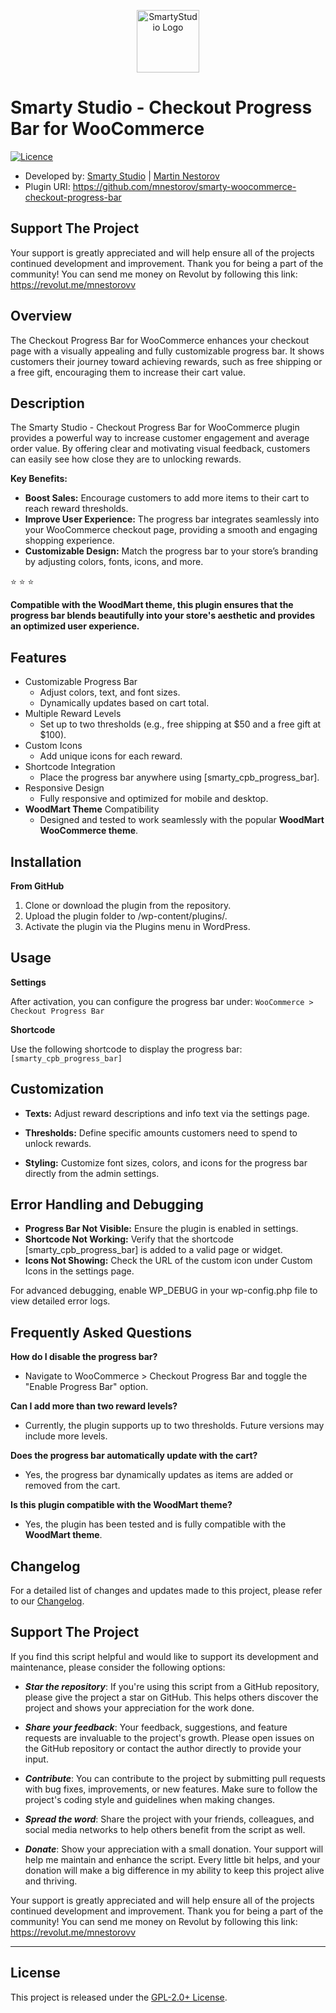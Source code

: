 <p align="center"><a href="https://smartystudio.net" target="_blank"><img src="https://smartystudio.net/wp-content/uploads/2023/06/smarty-green-logo-small.png" width="100" alt="SmartyStudio Logo"></a></p>

# Smarty Studio - Checkout Progress Bar for WooCommerce

[![Licence](https://img.shields.io/badge/LICENSE-GPL2.0+-blue)](./LICENSE)

- Developed by: [Smarty Studio](https://smartystudio.net) | [Martin Nestorov](https://github.com/mnestorov)
- Plugin URI: https://github.com/mnestorov/smarty-woocommerce-checkout-progress-bar

## Support The Project

Your support is greatly appreciated and will help ensure all of the projects continued development and improvement. Thank you for being a part of the community!
You can send me money on Revolut by following this link: https://revolut.me/mnestorovv

## Overview

The Checkout Progress Bar for WooCommerce enhances your checkout page with a visually appealing and fully customizable progress bar. It shows customers their journey toward achieving rewards, such as free shipping or a free gift, encouraging them to increase their cart value.

## Description

The Smarty Studio - Checkout Progress Bar for WooCommerce plugin provides a powerful way to increase customer engagement and average order value. By offering clear and motivating visual feedback, customers can easily see how close they are to unlocking rewards.

**Key Benefits:**

- **Boost Sales:** Encourage customers to add more items to their cart to reach reward thresholds.
- **Improve User Experience:** The progress bar integrates seamlessly into your WooCommerce checkout page, providing a smooth and engaging shopping experience.
- **Customizable Design:** Match the progress bar to your store’s branding by adjusting colors, fonts, icons, and more.

:star: :star: :star:

**Compatible with the WoodMart theme, this plugin ensures that the progress bar blends beautifully into your store's aesthetic and provides an optimized user experience.**

## Features

- Customizable Progress Bar
    - Adjust colors, text, and font sizes.
    - Dynamically updates based on cart total.
- Multiple Reward Levels
    - Set up to two thresholds (e.g., free shipping at $50 and a free gift at $100).
- Custom Icons
    - Add unique icons for each reward.
- Shortcode Integration
    - Place the progress bar anywhere using [smarty_cpb_progress_bar].
-  Responsive Design
    - Fully responsive and optimized for mobile and desktop.
- **WoodMart Theme** Compatibility
    - Designed and tested to work seamlessly with the popular **WoodMart WooCommerce theme**.

## Installation

**From GitHub**

1. Clone or download the plugin from the repository.
2. Upload the plugin folder to /wp-content/plugins/.
3. Activate the plugin via the Plugins menu in WordPress.

## Usage

**Settings**

After activation, you can configure the progress bar under: `WooCommerce > Checkout Progress Bar`

**Shortcode**

Use the following shortcode to display the progress bar: `[smarty_cpb_progress_bar]`

## Customization

- **Texts:** Adjust reward descriptions and info text via the settings page.

- **Thresholds:** Define specific amounts customers need to spend to unlock rewards.

- **Styling:** Customize font sizes, colors, and icons for the progress bar directly from the admin settings.

## Error Handling and Debugging

- **Progress Bar Not Visible:** Ensure the plugin is enabled in settings.
- **Shortcode Not Working:** Verify that the shortcode [smarty_cpb_progress_bar] is added to a valid page or widget.
- **Icons Not Showing:** Check the URL of the custom icon under Custom Icons in the settings page.

For advanced debugging, enable WP_DEBUG in your wp-config.php file to view detailed error logs.

## Frequently Asked Questions

**How do I disable the progress bar?**

- Navigate to WooCommerce > Checkout Progress Bar and toggle the "Enable Progress Bar" option.

**Can I add more than two reward levels?**

- Currently, the plugin supports up to two thresholds. Future versions may include more levels.

**Does the progress bar automatically update with the cart?**

- Yes, the progress bar dynamically updates as items are added or removed from the cart.

**Is this plugin compatible with the WoodMart theme?**

- Yes, the plugin has been tested and is fully compatible with the **WoodMart theme**.

## Changelog

For a detailed list of changes and updates made to this project, please refer to our [Changelog](./CHANGELOG.md).

## Support The Project

If you find this script helpful and would like to support its development and maintenance, please consider the following options:

- **_Star the repository_**: If you're using this script from a GitHub repository, please give the project a star on GitHub. This helps others discover the project and shows your appreciation for the work done.

- **_Share your feedback_**: Your feedback, suggestions, and feature requests are invaluable to the project's growth. Please open issues on the GitHub repository or contact the author directly to provide your input.

- **_Contribute_**: You can contribute to the project by submitting pull requests with bug fixes, improvements, or new features. Make sure to follow the project's coding style and guidelines when making changes.

- **_Spread the word_**: Share the project with your friends, colleagues, and social media networks to help others benefit from the script as well.

- **_Donate_**: Show your appreciation with a small donation. Your support will help me maintain and enhance the script. Every little bit helps, and your donation will make a big difference in my ability to keep this project alive and thriving.

Your support is greatly appreciated and will help ensure all of the projects continued development and improvement. Thank you for being a part of the community!
You can send me money on Revolut by following this link: https://revolut.me/mnestorovv

---

## License

This project is released under the [GPL-2.0+ License](http://www.gnu.org/licenses/gpl-2.0.txt).
